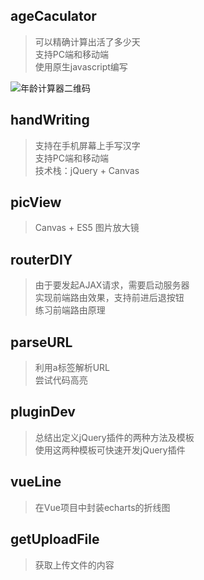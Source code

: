 ## ageCaculator
> 可以精确计算出活了多少天  
> 支持PC端和移动端  
> 使用原生javascript编写 

![年龄计算器二维码](https://raw.githubusercontent.com/jasonBai007/Grocery/master/docs/erwei.png)

## handWriting
> 支持在手机屏幕上手写汉字  
> 支持PC端和移动端  
> 技术栈：jQuery + Canvas

## picView
> Canvas + ES5 图片放大镜

## routerDIY
> 由于要发起AJAX请求，需要启动服务器    
> 实现前端路由效果，支持前进后退按钮  
> 练习前端路由原理

## parseURL
> 利用a标签解析URL    
> 尝试代码高亮  

## pluginDev
> 总结出定义jQuery插件的两种方法及模板    
> 使用这两种模板可快速开发jQuery插件 

## vueLine
> 在Vue项目中封装echarts的折线图    

## getUploadFile
> 获取上传文件的内容 
